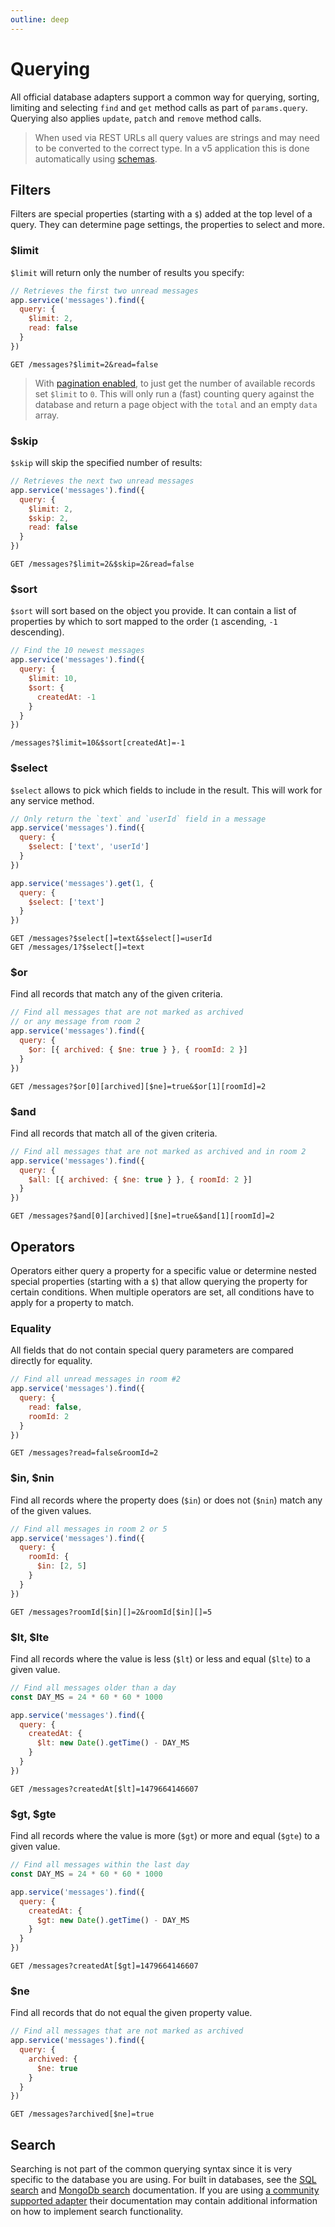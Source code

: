 ```yaml
---
outline: deep
---
```


# Querying

All official database adapters support a common way for querying, sorting, limiting and selecting `find` and `get` method calls as part of `params.query`. Querying also applies `update`, `patch` and `remove` method calls.

<BlockQuote label="Note">

When used via REST URLs all query values are strings and may need to be converted to the correct type. In a v5 application this is done automatically using [schemas](../schema/index.md).

</BlockQuote>

## Filters

Filters are special properties (starting with a `$`) added at the top level of a query. They can determine page settings, the properties to select and more.

### $limit

`$limit` will return only the number of results you specify:

```js
// Retrieves the first two unread messages
app.service('messages').find({
  query: {
    $limit: 2,
    read: false
  }
})
```

```
GET /messages?$limit=2&read=false
```

<BlockQuote>

With [pagination enabled](common.md#pagination), to just get the number of available records set `$limit` to `0`. This will only run a (fast) counting query against the database and return a page object with the `total` and an empty `data` array.

</BlockQuote>

### $skip

`$skip` will skip the specified number of results:

```js
// Retrieves the next two unread messages
app.service('messages').find({
  query: {
    $limit: 2,
    $skip: 2,
    read: false
  }
})
```

```
GET /messages?$limit=2&$skip=2&read=false
```

### $sort

`$sort` will sort based on the object you provide. It can contain a list of properties by which to sort mapped to the order (`1` ascending, `-1` descending).

```js
// Find the 10 newest messages
app.service('messages').find({
  query: {
    $limit: 10,
    $sort: {
      createdAt: -1
    }
  }
})
```

```
/messages?$limit=10&$sort[createdAt]=-1
```

### $select

`$select` allows to pick which fields to include in the result. This will work for any service method.

```js
// Only return the `text` and `userId` field in a message
app.service('messages').find({
  query: {
    $select: ['text', 'userId']
  }
})

app.service('messages').get(1, {
  query: {
    $select: ['text']
  }
})
```

```
GET /messages?$select[]=text&$select[]=userId
GET /messages/1?$select[]=text
```

### $or

Find all records that match any of the given criteria.

```js
// Find all messages that are not marked as archived
// or any message from room 2
app.service('messages').find({
  query: {
    $or: [{ archived: { $ne: true } }, { roomId: 2 }]
  }
})
```

```
GET /messages?$or[0][archived][$ne]=true&$or[1][roomId]=2
```

### $and

Find all records that match all of the given criteria.

```js
// Find all messages that are not marked as archived and in room 2
app.service('messages').find({
  query: {
    $all: [{ archived: { $ne: true } }, { roomId: 2 }]
  }
})
```

```
GET /messages?$and[0][archived][$ne]=true&$and[1][roomId]=2
```

## Operators

Operators either query a property for a specific value or determine nested special properties (starting with a `$`) that allow querying the property for certain conditions. When multiple operators are set, all conditions have to apply for a property to match.

### Equality

All fields that do not contain special query parameters are compared directly for equality.

```js
// Find all unread messages in room #2
app.service('messages').find({
  query: {
    read: false,
    roomId: 2
  }
})
```

```
GET /messages?read=false&roomId=2
```

### $in, $nin

Find all records where the property does (`$in`) or does not (`$nin`) match any of the given values.

```js
// Find all messages in room 2 or 5
app.service('messages').find({
  query: {
    roomId: {
      $in: [2, 5]
    }
  }
})
```

```
GET /messages?roomId[$in][]=2&roomId[$in][]=5
```

### $lt, $lte

Find all records where the value is less (`$lt`) or less and equal (`$lte`) to a given value.

```js
// Find all messages older than a day
const DAY_MS = 24 * 60 * 60 * 1000

app.service('messages').find({
  query: {
    createdAt: {
      $lt: new Date().getTime() - DAY_MS
    }
  }
})
```

```
GET /messages?createdAt[$lt]=1479664146607
```

### $gt, $gte

Find all records where the value is more (`$gt`) or more and equal (`$gte`) to a given value.

```js
// Find all messages within the last day
const DAY_MS = 24 * 60 * 60 * 1000

app.service('messages').find({
  query: {
    createdAt: {
      $gt: new Date().getTime() - DAY_MS
    }
  }
})
```

```
GET /messages?createdAt[$gt]=1479664146607
```

### $ne

Find all records that do not equal the given property value.

```js
// Find all messages that are not marked as archived
app.service('messages').find({
  query: {
    archived: {
      $ne: true
    }
  }
})
```

```
GET /messages?archived[$ne]=true
```

## Search

Searching is not part of the common querying syntax since it is very specific to the database you are using. For built in databases, see the [SQL search](./knex.md#search) and [MongoDb search](./mongodb.md#search) documentation. If you are using [a community supported adapter](/ecosystem/?cat=Database&sort=lastPublish) their documentation may contain additional information on how to implement search functionality.
